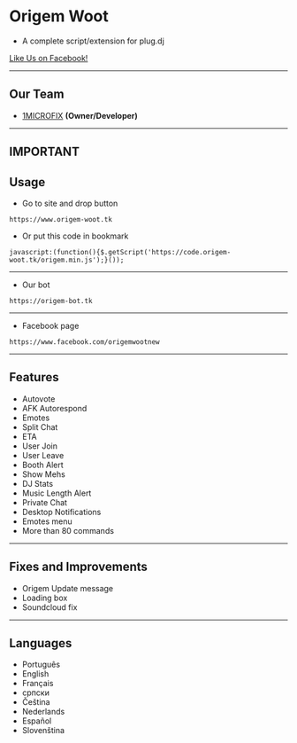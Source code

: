 # Origem Woot
- A complete script/extension for plug.dj

[Like Us on Facebook!](https://www.facebook.com/origemwootnew)


-------------
Our Team
---
 - [1MICROFIX]() __(Owner/Developer)__

-----------------
IMPORTANT
-----------------
Usage
---

* Go to site and drop button

```
https://www.origem-woot.tk
```
* Or put this code in bookmark
```
javascript:(function(){$.getScript('https://code.origem-woot.tk/origem.min.js');}());
```
---
* Our bot

```
https://origem-bot.tk
```
---
* Facebook page
```
https://www.facebook.com/origemwootnew
```
-----------------
Features
---

- Autovote
- AFK Autorespond
- Emotes
- Split Chat
- ETA
- User Join
- User Leave
- Booth Alert
- Show Mehs
- DJ Stats
- Music Length Alert
- Private Chat
- Desktop Notifications
- Emotes menu
- More than 80 commands

-----------------
Fixes and Improvements
---
- Origem Update message
- Loading box
- Soundcloud fix

-----------------
Languages
---

- Português
- English
- Français
- српски
- Čeština
- Nederlands
- Español
- Slovenština
